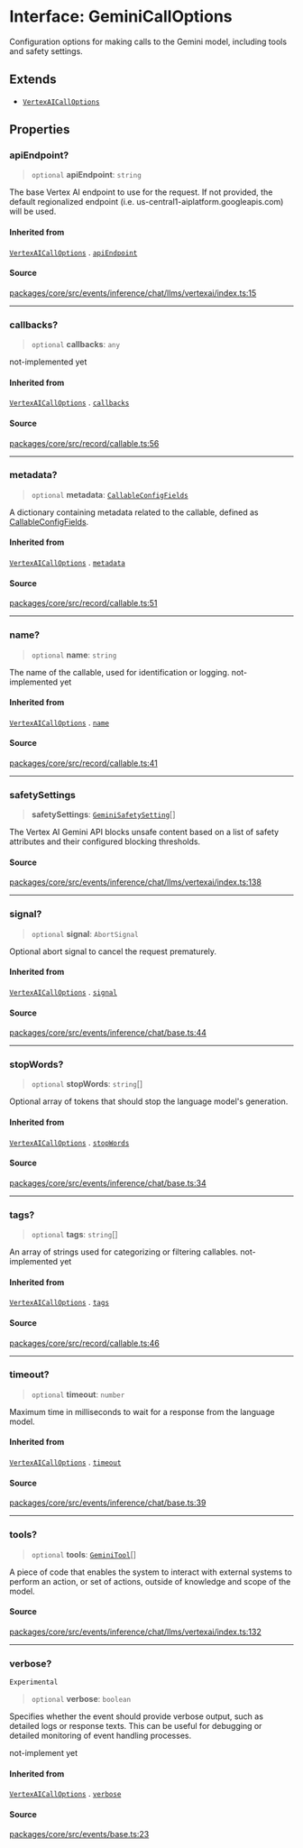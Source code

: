 # Interface: GeminiCallOptions

Configuration options for making calls to the Gemini model, including tools and
safety settings.

## Extends

- [`VertexAICallOptions`](VertexAICallOptions.md)

## Properties

### apiEndpoint?

> `optional` **apiEndpoint**: `string`

The base Vertex AI endpoint to use for the request.
If not provided, the default regionalized endpoint
(i.e. us-central1-aiplatform.googleapis.com) will be used.

#### Inherited from

[`VertexAICallOptions`](VertexAICallOptions.md) . [`apiEndpoint`](VertexAICallOptions.md#apiendpoint)

#### Source

[packages/core/src/events/inference/chat/llms/vertexai/index.ts:15](https://github.com/VictorS67/encre/blob/42c3bddca4be2d23ad959c1c99381eefbf43789c/packages/core/src/events/inference/chat/llms/vertexai/index.ts#L15)

***

### callbacks?

> `optional` **callbacks**: `any`

not-implemented yet

#### Inherited from

[`VertexAICallOptions`](VertexAICallOptions.md) . [`callbacks`](VertexAICallOptions.md#callbacks)

#### Source

[packages/core/src/record/callable.ts:56](https://github.com/VictorS67/encre/blob/42c3bddca4be2d23ad959c1c99381eefbf43789c/packages/core/src/record/callable.ts#L56)

***

### metadata?

> `optional` **metadata**: [`CallableConfigFields`](../../../../../../record/callable/type-aliases/CallableConfigFields.md)

A dictionary containing metadata related to the callable, defined as [CallableConfigFields](../../../../../../record/callable/type-aliases/CallableConfigFields.md).

#### Inherited from

[`VertexAICallOptions`](VertexAICallOptions.md) . [`metadata`](VertexAICallOptions.md#metadata)

#### Source

[packages/core/src/record/callable.ts:51](https://github.com/VictorS67/encre/blob/42c3bddca4be2d23ad959c1c99381eefbf43789c/packages/core/src/record/callable.ts#L51)

***

### name?

> `optional` **name**: `string`

The name of the callable, used for identification or logging. not-implemented yet

#### Inherited from

[`VertexAICallOptions`](VertexAICallOptions.md) . [`name`](VertexAICallOptions.md#name)

#### Source

[packages/core/src/record/callable.ts:41](https://github.com/VictorS67/encre/blob/42c3bddca4be2d23ad959c1c99381eefbf43789c/packages/core/src/record/callable.ts#L41)

***

### safetySettings

> **safetySettings**: [`GeminiSafetySetting`](GeminiSafetySetting.md)[]

The Vertex AI Gemini API blocks unsafe content based on a list of safety
attributes and their configured blocking thresholds.

#### Source

[packages/core/src/events/inference/chat/llms/vertexai/index.ts:138](https://github.com/VictorS67/encre/blob/42c3bddca4be2d23ad959c1c99381eefbf43789c/packages/core/src/events/inference/chat/llms/vertexai/index.ts#L138)

***

### signal?

> `optional` **signal**: `AbortSignal`

Optional abort signal to cancel the request prematurely.

#### Inherited from

[`VertexAICallOptions`](VertexAICallOptions.md) . [`signal`](VertexAICallOptions.md#signal)

#### Source

[packages/core/src/events/inference/chat/base.ts:44](https://github.com/VictorS67/encre/blob/42c3bddca4be2d23ad959c1c99381eefbf43789c/packages/core/src/events/inference/chat/base.ts#L44)

***

### stopWords?

> `optional` **stopWords**: `string`[]

Optional array of tokens that should stop the language model's generation.

#### Inherited from

[`VertexAICallOptions`](VertexAICallOptions.md) . [`stopWords`](VertexAICallOptions.md#stopwords)

#### Source

[packages/core/src/events/inference/chat/base.ts:34](https://github.com/VictorS67/encre/blob/42c3bddca4be2d23ad959c1c99381eefbf43789c/packages/core/src/events/inference/chat/base.ts#L34)

***

### tags?

> `optional` **tags**: `string`[]

An array of strings used for categorizing or filtering callables. not-implemented yet

#### Inherited from

[`VertexAICallOptions`](VertexAICallOptions.md) . [`tags`](VertexAICallOptions.md#tags)

#### Source

[packages/core/src/record/callable.ts:46](https://github.com/VictorS67/encre/blob/42c3bddca4be2d23ad959c1c99381eefbf43789c/packages/core/src/record/callable.ts#L46)

***

### timeout?

> `optional` **timeout**: `number`

Maximum time in milliseconds to wait for a response from the language model.

#### Inherited from

[`VertexAICallOptions`](VertexAICallOptions.md) . [`timeout`](VertexAICallOptions.md#timeout)

#### Source

[packages/core/src/events/inference/chat/base.ts:39](https://github.com/VictorS67/encre/blob/42c3bddca4be2d23ad959c1c99381eefbf43789c/packages/core/src/events/inference/chat/base.ts#L39)

***

### tools?

> `optional` **tools**: [`GeminiTool`](GeminiTool.md)[]

A piece of code that enables the system to interact with external systems
to perform an action, or set of actions, outside of knowledge and scope
of the model.

#### Source

[packages/core/src/events/inference/chat/llms/vertexai/index.ts:132](https://github.com/VictorS67/encre/blob/42c3bddca4be2d23ad959c1c99381eefbf43789c/packages/core/src/events/inference/chat/llms/vertexai/index.ts#L132)

***

### verbose?

`Experimental`

> `optional` **verbose**: `boolean`

Specifies whether the event should provide verbose output, such as detailed logs or response texts.
This can be useful for debugging or detailed monitoring of event handling processes.

not-implement yet

#### Inherited from

[`VertexAICallOptions`](VertexAICallOptions.md) . [`verbose`](VertexAICallOptions.md#verbose)

#### Source

[packages/core/src/events/base.ts:23](https://github.com/VictorS67/encre/blob/42c3bddca4be2d23ad959c1c99381eefbf43789c/packages/core/src/events/base.ts#L23)
